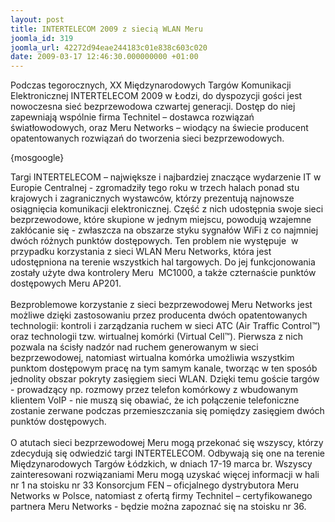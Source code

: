 ```yaml
---
layout: post
title: INTERTELECOM 2009 z siecią WLAN Meru
joomla_id: 319
joomla_url: 42272d94eae244183c01e838c603c020
date: 2009-03-17 12:46:30.000000000 +01:00
---
```

Podczas tegorocznych, XX Międzynarodowych Targ&oacute;w Komunikacji Elektronicznej INTERTELECOM 2009 w Łodzi, do dyspozycji gości jest nowoczesna sieć bezprzewodowa czwartej generacji. Dostęp do niej zapewniają wsp&oacute;lnie firma Technitel &ndash; dostawca rozwiązań światłowodowych, oraz Meru Networks &ndash; wiodący na świecie producent opatentowanych rozwiązań do tworzenia sieci bezprzewodowych.<p>{mosgoogle}</p><p>Targi INTERTELECOM &ndash; największe i najbardziej znaczące wydarzenie IT w Europie Centralnej - zgromadziły tego roku w trzech halach ponad stu krajowych i zagranicznych wystawc&oacute;w, kt&oacute;rzy prezentują najnowsze osiągnięcia komunikacji elektronicznej. Część z nich udostępnia swoje sieci bezprzewodowe, kt&oacute;re skupione w jednym miejscu, powodują wzajemne zakł&oacute;canie się - zwłaszcza na obszarze styku sygnał&oacute;w WiFi z co najmniej dw&oacute;ch r&oacute;żnych punkt&oacute;w dostępowych. Ten problem nie występuje&nbsp; w przypadku korzystania z sieci WLAN Meru Networks, kt&oacute;ra jest udostępniona na terenie wszystkich hal targowych. Do jej funkcjonowania zostały użyte dwa kontrolery Meru&nbsp; MC1000, a także czternaście punkt&oacute;w dostępowych Meru AP201.<br /><br />Bezproblemowe korzystanie z sieci bezprzewodowej Meru Networks jest możliwe dzięki zastosowaniu przez producenta dw&oacute;ch opatentowanych technologii: kontroli i zarządzania ruchem w sieci ATC (Air Traffic Control&trade;) oraz technologii tzw. wirtualnej kom&oacute;rki (Virtual Cell&trade;). Pierwsza z nich pozwala na ścisły nadz&oacute;r nad ruchem generowanym w sieci bezprzewodowej, natomiast wirtualna kom&oacute;rka umożliwia wszystkim punktom dostępowym pracę na tym samym kanale, tworząc w ten spos&oacute;b jednolity obszar pokryty zasięgiem sieci WLAN. Dzięki temu goście targ&oacute;w - prowadzący np. rozmowy przez telefon kom&oacute;rkowy z wbudowanym klientem VoIP - nie muszą się obawiać, że ich połączenie telefoniczne zostanie zerwane podczas przemieszczania się pomiędzy zasięgiem dw&oacute;ch punkt&oacute;w dostępowych.<br /><br />O atutach sieci bezprzewodowej Meru mogą przekonać się wszyscy, kt&oacute;rzy zdecydują się odwiedzić targi INTERTELECOM. Odbywają się one na terenie Międzynarodowych Targ&oacute;w Ł&oacute;dzkich, w dniach 17-19 marca br. Wszyscy zainteresowani rozwiązaniami Meru mogą uzyskać więcej informacji w hali nr 1 na stoisku nr 33 Konsorcjum FEN &ndash; oficjalnego dystrybutora Meru Networks w Polsce, natomiast z ofertą firmy Technitel &ndash; certyfikowanego partnera Meru Networks - będzie można zapoznać się na stoisku nr 36.</p>
